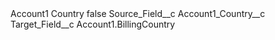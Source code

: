 <?xml version="1.0" encoding="UTF-8"?>
<CustomMetadata xmlns="http://soap.sforce.com/2006/04/metadata" xmlns:xsi="http://www.w3.org/2001/XMLSchema-instance" xmlns:xsd="http://www.w3.org/2001/XMLSchema">
    <label>Account1 Country</label>
    <protected>false</protected>
    <values>
        <field>Source_Field__c</field>
        <value xsi:type="xsd:string">Account1_Country__c</value>
    </values>
    <values>
        <field>Target_Field__c</field>
        <value xsi:type="xsd:string">Account1.BillingCountry</value>
    </values>
</CustomMetadata>
